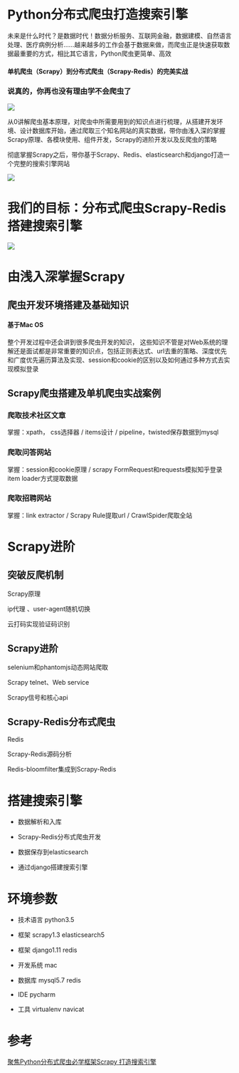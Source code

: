 # Python分布式爬虫打造搜索引擎
未来是什么时代？是数据时代！数据分析服务、互联网金融，数据建模、自然语言处理、医疗病例分析……越来越多的工作会基于数据来做，而爬虫正是快速获取数据最重要的方式，相比其它语言，Python爬虫更简单、高效

#### 单机爬虫（Scrapy）到分布式爬虫（Scrapy-Redis）的完美实战

### 说真的，你再也没有理由学不会爬虫了

![](https://upload-images.jianshu.io/upload_images/16782311-555251c239b2848a.png?imageMogr2/auto-orient/strip%7CimageView2/2/w/1240)

从0讲解爬虫基本原理，对爬虫中所需要用到的知识点进行梳理，从搭建开发环境、设计数据库开始，通过爬取三个知名网站的真实数据，带你由浅入深的掌握Scrapy原理、各模块使用、组件开发，Scrapy的进阶开发以及反爬虫的策略

彻底掌握Scrapy之后，带你基于Scrapy、Redis、elasticsearch和django打造一个完整的搜索引擎网站

![](https://upload-images.jianshu.io/upload_images/16782311-15fcfcb29a5f9315.png?imageMogr2/auto-orient/strip%7CimageView2/2/w/1240)

# 我们的目标：分布式爬虫Scrapy-Redis搭建搜索引擎

![](https://upload-images.jianshu.io/upload_images/16782311-9cee9a6dc4a8834b.png?imageMogr2/auto-orient/strip%7CimageView2/2/w/1240)

# 由浅入深掌握Scrapy
## 爬虫开发环境搭建及基础知识
#### 基于Mac OS
整个开发过程中还会讲到很多爬虫开发的知识， 这些知识不管是对Web系统的理解还是面试都是非常重要的知识点，包括正则表达式、url去重的策略、深度优先和广度优先遍历算法及实现、session和cookie的区别以及如何通过多种方式去实现模拟登录

## Scrapy爬虫搭建及单机爬虫实战案例
### 爬取技术社区文章
掌握：xpath， css选择器 / items设计 / pipeline，twisted保存数据到mysql
### 爬取问答网站
掌握：session和cookie原理 / scrapy FormRequest和requests模拟知乎登录 item loader方式提取数据
### 爬取招聘网站
掌握：link extractor  / Scrapy Rule提取url  / CrawlSpider爬取全站

# Scrapy进阶
## 突破反爬机制
Scrapy原理

ip代理 、user-agent随机切换

云打码实现验证码识别

## Scrapy进阶
selenium和phantomjs动态网站爬取

Scrapy telnet、Web service

Scrapy信号和核心api

## Scrapy-Redis分布式爬虫
Redis

Scrapy-Redis源码分析

Redis-bloomfilter集成到Scrapy-Redis

# 搭建搜索引擎
- 数据解析和入库

- Scrapy-Redis分布式爬虫开发

- 数据保存到elasticsearch

- 通过django搭建搜索引擎

# 环境参数
- 技术语言 
python3.5 

- 框架 
scrapy1.3 elasticsearch5 

- 框架 
django1.11 redis 

- 开发系统
mac 

- 数据库 
mysql5.7 redis 

- IDE 
pycharm 

- 工具 
virtualenv navicat

# 参考
[聚焦Python分布式爬虫必学框架Scrapy 打造搜索引擎](https://coding.imooc.com/class/92.html)